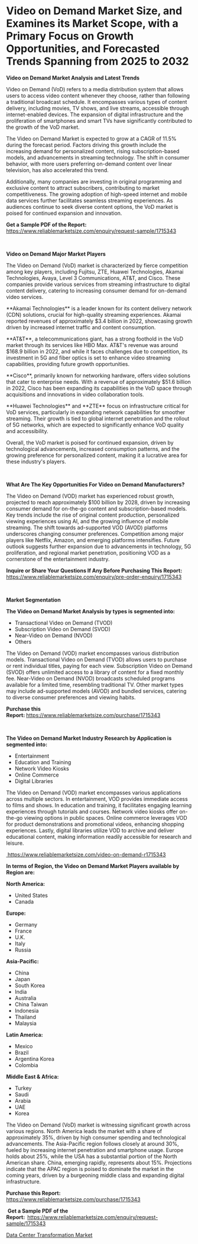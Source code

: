 <p><h1>Video on Demand Market Size, and Examines its Market Scope, with a Primary Focus on Growth Opportunities, and Forecasted Trends Spanning from 2025 to 2032</h1></p><p><strong>Video on Demand Market Analysis and Latest Trends</strong></p>
<p><p>Video on Demand (VoD) refers to a media distribution system that allows users to access video content whenever they choose, rather than following a traditional broadcast schedule. It encompasses various types of content delivery, including movies, TV shows, and live streams, accessible through internet-enabled devices. The expansion of digital infrastructure and the proliferation of smartphones and smart TVs have significantly contributed to the growth of the VoD market.</p><p>The Video on Demand Market is expected to grow at a CAGR of 11.5% during the forecast period. Factors driving this growth include the increasing demand for personalized content, rising subscription-based models, and advancements in streaming technology. The shift in consumer behavior, with more users preferring on-demand content over linear television, has also accelerated this trend. </p><p>Additionally, many companies are investing in original programming and exclusive content to attract subscribers, contributing to market competitiveness. The growing adoption of high-speed internet and mobile data services further facilitates seamless streaming experiences. As audiences continue to seek diverse content options, the VoD market is poised for continued expansion and innovation.</p></p>
<p><strong>Get a Sample PDF of the Report:&nbsp;</strong> <a href="https://www.reliablemarketsize.com/enquiry/request-sample/1715343?utm_campaign=2324&utm_medium=2&utm_source=Github&utm_content=ia&utm_term=10032025&utm_id=video-on-demand">https://www.reliablemarketsize.com/enquiry/request-sample/1715343</a></p>
<p>&nbsp;</p>
<p><strong>Video on Demand Major Market Players</strong></p>
<p><p>The Video on Demand (VoD) market is characterized by fierce competition among key players, including Fujitsu, ZTE, Huawei Technologies, Akamai Technologies, Avaya, Level 3 Communications, AT&T, and Cisco. These companies provide various services from streaming infrastructure to digital content delivery, catering to increasing consumer demand for on-demand video services.</p><p>**Akamai Technologies** is a leader known for its content delivery network (CDN) solutions, crucial for high-quality streaming experiences. Akamai reported revenues of approximately $3.4 billion in 2022, showcasing growth driven by increased internet traffic and content consumption.</p><p>**AT&T**, a telecommunications giant, has a strong foothold in the VoD market through its services like HBO Max. AT&T's revenue was around $168.9 billion in 2022, and while it faces challenges due to competition, its investment in 5G and fiber optics is set to enhance video streaming capabilities, providing future growth opportunities.</p><p>**Cisco**, primarily known for networking hardware, offers video solutions that cater to enterprise needs. With a revenue of approximately $51.6 billion in 2022, Cisco has been expanding its capabilities in the VoD space through acquisitions and innovations in video collaboration tools.</p><p>**Huawei Technologies** and **ZTE** focus on infrastructure critical for VoD services, particularly in expanding network capabilities for smoother streaming. Their growth is tied to global internet penetration and the rollout of 5G networks, which are expected to significantly enhance VoD quality and accessibility.</p><p>Overall, the VoD market is poised for continued expansion, driven by technological advancements, increased consumption patterns, and the growing preference for personalized content, making it a lucrative area for these industry's players.</p></p>
<p>&nbsp;</p>
<p><strong>What Are The Key Opportunities For Video on Demand Manufacturers?</strong></p>
<p><p>The Video on Demand (VOD) market has experienced robust growth, projected to reach approximately $100 billion by 2028, driven by increasing consumer demand for on-the-go content and subscription-based models. Key trends include the rise of original content production, personalized viewing experiences using AI, and the growing influence of mobile streaming. The shift towards ad-supported VOD (AVOD) platforms underscores changing consumer preferences. Competition among major players like Netflix, Amazon, and emerging platforms intensifies. Future outlook suggests further expansion due to advancements in technology, 5G proliferation, and regional market penetration, positioning VOD as a cornerstone of the entertainment industry.</p></p>
<p><strong>Inquire or Share Your Questions If Any Before Purchasing This Report:</strong> <a href="https://www.reliablemarketsize.com/enquiry/pre-order-enquiry/1715343?utm_campaign=2324&utm_medium=2&utm_source=Github&utm_content=ia&utm_term=10032025&utm_id=video-on-demand">https://www.reliablemarketsize.com/enquiry/pre-order-enquiry/1715343</a></p>
<p>&nbsp;</p>
<p><strong>Market Segmentation</strong></p>
<p><strong>The Video on Demand Market Analysis by types is segmented into:</strong></p>
<p><ul><li>Transactional Video on Demand (TVOD)</li><li>Subscription Video on Demand (SVOD)</li><li>Near-Video on Demand (NVOD)</li><li>Others</li></ul></p>
<p><p>The Video on Demand (VOD) market encompasses various distribution models. Transactional Video on Demand (TVOD) allows users to purchase or rent individual titles, paying for each view. Subscription Video on Demand (SVOD) offers unlimited access to a library of content for a fixed monthly fee. Near-Video on Demand (NVOD) broadcasts scheduled programs available for a limited time, resembling traditional TV. Other market types may include ad-supported models (AVOD) and bundled services, catering to diverse consumer preferences and viewing habits.</p></p>
<p><strong>Purchase this Report:&nbsp;</strong><a href="https://www.reliablemarketsize.com/purchase/1715343?utm_campaign=2324&utm_medium=2&utm_source=Github&utm_content=ia&utm_term=10032025&utm_id=video-on-demand">https://www.reliablemarketsize.com/purchase/1715343</a></p>
<p>&nbsp;</p>
<p><strong>The Video on Demand Market Industry Research by Application is segmented into:</strong></p>
<p><ul><li>Entertainment</li><li>Education and Training</li><li>Network Video Kiosks</li><li>Online Commerce</li><li>Digital Libraries</li></ul></p>
<p><p>The Video on Demand (VOD) market encompasses various applications across multiple sectors. In entertainment, VOD provides immediate access to films and shows. In education and training, it facilitates engaging learning experiences through tutorials and courses. Network video kiosks offer on-the-go viewing options in public spaces. Online commerce leverages VOD for product demonstrations and promotional videos, enhancing shopping experiences. Lastly, digital libraries utilize VOD to archive and deliver educational content, making information readily accessible for research and leisure.</p></p>
<p><a href="https://www.reliablemarketsize.com/video-on-demand-r1715343?utm_campaign=2324&utm_medium=2&utm_source=Github&utm_content=ia&utm_term=10032025&utm_id=video-on-demand">&nbsp;https://www.reliablemarketsize.com/video-on-demand-r1715343</a></p>
<p><strong>In terms of Region, the Video on Demand Market Players available by Region are:</strong></p>
<p>
    <p> <strong> North America: </strong>
        <ul>
            <li>United States</li>
            <li>Canada</li>
        </ul>
        </p> 
    <p> <strong> Europe: </strong>
        <ul>
            <li>Germany</li>
            <li>France</li>
            <li>U.K.</li>
            <li>Italy</li>
            <li>Russia</li>
        </ul>
        </p> 
    <p> <strong> Asia-Pacific: </strong>
        <ul>
            <li>China</li>
            <li>Japan</li>
            <li>South Korea</li>
            <li>India</li>
            <li>Australia</li>
            <li>China Taiwan</li>
            <li>Indonesia</li>
            <li>Thailand</li>
            <li>Malaysia</li>
        </ul>
        </p> 
    <p> <strong> Latin America: </strong>
        <ul>
            <li>Mexico</li>
            <li>Brazil</li>
            <li>Argentina Korea</li>
            <li>Colombia</li>
        </ul>
        </p> 
    <p> <strong> Middle East & Africa: </strong>
        <ul>
            <li>Turkey</li>
            <li>Saudi</li>
            <li>Arabia</li>
            <li>UAE</li>
            <li>Korea</li>
        </ul>
    </p>
    </p>
<p><p>The Video on Demand (VoD) market is witnessing significant growth across various regions. North America leads the market with a share of approximately 35%, driven by high consumer spending and technological advancements. The Asia-Pacific region follows closely at around 30%, fueled by increasing internet penetration and smartphone usage. Europe holds about 25%, while the USA has a substantial portion of the North American share. China, emerging rapidly, represents about 15%. Projections indicate that the APAC region is poised to dominate the market in the coming years, driven by a burgeoning middle class and expanding digital infrastructure.</p></p>
<p><strong>Purchase this Report: </strong><a href="https://www.reliablemarketsize.com/purchase/1715343?utm_campaign=2324&utm_medium=2&utm_source=Github&utm_content=ia&utm_term=10032025&utm_id=video-on-demand">https://www.reliablemarketsize.com/purchase/1715343</a></p>
<p>&nbsp;<strong>Get a Sample PDF of the Report:&nbsp;&nbsp;</strong><a href="https://www.reliablemarketsize.com/enquiry/request-sample/1715343?utm_campaign=2324&utm_medium=2&utm_source=Github&utm_content=ia&utm_term=10032025&utm_id=video-on-demand">https://www.reliablemarketsize.com/enquiry/request-sample/1715343</a></p>
<p><strong></strong></p>
<p><p><a href="https://github.com/kbollin866/Market-Research-Report-List-1/blob/main/data-center-transformation-market.md?utm_campaign=2324&utm_medium=2&utm_source=Github&utm_content=ia&utm_term=10032025&utm_id=video-on-demand">Data Center Transformation Market</a></p></p>
